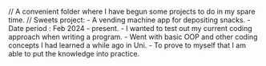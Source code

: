 //  A convenient folder where I have begun some projects to do in my spare time.
//  Sweets project:
    - A vending machine app for depositing snacks.
    - Date period : Feb 2024 - present.
    - I wanted to test out my current coding approach when writing a program.
    - Went with basic OOP and other coding concepts I had learned a while ago in Uni.
    - To prove to myself that I am able to put the knowledge into practice.
